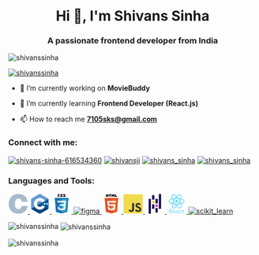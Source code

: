 <h1 align="center">Hi 👋, I'm Shivans Sinha</h1>
<h3 align="center">A passionate frontend developer from India</h3>

<p align="left"> <img src="https://komarev.com/ghpvc/?username=shivanssinha&label=Profile%20views&color=0e75b6&style=flat" alt="shivanssinha" /> </p>

<p align="left"> <a href="https://github.com/ryo-ma/github-profile-trophy"><img src="https://github-profile-trophy.vercel.app/?username=shivanssinha" alt="shivanssinha" /></a> </p>

- 🔭 I’m currently working on **MovieBuddy**

- 🌱 I’m currently learning **Frontend Developer (React.js)**

- 📫 How to reach me **7105sks@gmail.com**

<h3 align="left">Connect with me:</h3>
<p align="left">
<a href="https://linkedin.com/in/shivans-sinha-616534360" target="blank"><img align="center" src="https://raw.githubusercontent.com/rahuldkjain/github-profile-readme-generator/master/src/images/icons/Social/linked-in-alt.svg" alt="shivans-sinha-616534360" height="30" width="40" /></a>
<a href="https://instagram.com/shivansji" target="blank"><img align="center" src="https://raw.githubusercontent.com/rahuldkjain/github-profile-readme-generator/master/src/images/icons/Social/instagram.svg" alt="shivansji" height="30" width="40" /></a>
<a href="https://www.codechef.com/users/shivans_sinha" target="blank"><img align="center" src="https://cdn.jsdelivr.net/npm/simple-icons@3.1.0/icons/codechef.svg" alt="shivans_sinha" height="30" width="40" /></a>
<a href="https://www.leetcode.com/shivans_sinha" target="blank"><img align="center" src="https://raw.githubusercontent.com/rahuldkjain/github-profile-readme-generator/master/src/images/icons/Social/leet-code.svg" alt="shivans_sinha" height="30" width="40" /></a>
</p>

<h3 align="left">Languages and Tools:</h3>
<p align="left"> <a href="https://www.cprogramming.com/" target="_blank" rel="noreferrer"> <img src="https://raw.githubusercontent.com/devicons/devicon/master/icons/c/c-original.svg" alt="c" width="40" height="40"/> </a> <a href="https://www.w3schools.com/cpp/" target="_blank" rel="noreferrer"> <img src="https://raw.githubusercontent.com/devicons/devicon/master/icons/cplusplus/cplusplus-original.svg" alt="cplusplus" width="40" height="40"/> </a> <a href="https://www.w3schools.com/css/" target="_blank" rel="noreferrer"> <img src="https://raw.githubusercontent.com/devicons/devicon/master/icons/css3/css3-original-wordmark.svg" alt="css3" width="40" height="40"/> </a> <a href="https://www.figma.com/" target="_blank" rel="noreferrer"> <img src="https://www.vectorlogo.zone/logos/figma/figma-icon.svg" alt="figma" width="40" height="40"/> </a> <a href="https://www.w3.org/html/" target="_blank" rel="noreferrer"> <img src="https://raw.githubusercontent.com/devicons/devicon/master/icons/html5/html5-original-wordmark.svg" alt="html5" width="40" height="40"/> </a> <a href="https://developer.mozilla.org/en-US/docs/Web/JavaScript" target="_blank" rel="noreferrer"> <img src="https://raw.githubusercontent.com/devicons/devicon/master/icons/javascript/javascript-original.svg" alt="javascript" width="40" height="40"/> </a> <a href="https://pandas.pydata.org/" target="_blank" rel="noreferrer"> <img src="https://raw.githubusercontent.com/devicons/devicon/2ae2a900d2f041da66e950e4d48052658d850630/icons/pandas/pandas-original.svg" alt="pandas" width="40" height="40"/> </a> <a href="https://reactjs.org/" target="_blank" rel="noreferrer"> <img src="https://raw.githubusercontent.com/devicons/devicon/master/icons/react/react-original-wordmark.svg" alt="react" width="40" height="40"/> </a> <a href="https://scikit-learn.org/" target="_blank" rel="noreferrer"> <img src="https://upload.wikimedia.org/wikipedia/commons/0/05/Scikit_learn_logo_small.svg" alt="scikit_learn" width="40" height="40"/> </a> </p>

<p><img align="left" src="https://github-readme-stats.vercel.app/api/top-langs?username=shivanssinha&show_icons=true&locale=en&layout=compact" alt="shivanssinha" /></p>

<p>&nbsp;<img align="center" src="https://github-readme-stats.vercel.app/api?username=shivanssinha&show_icons=true&locale=en" alt="shivanssinha" /></p>

<p><img align="center" src="https://github-readme-streak-stats.herokuapp.com/?user=shivanssinha&" alt="shivanssinha" /></p>
